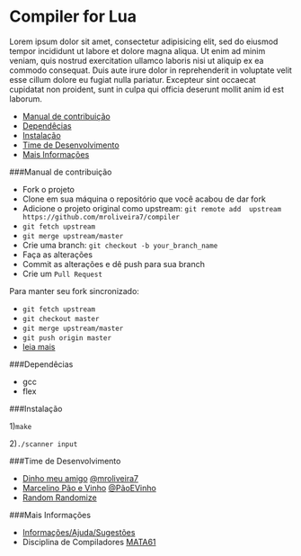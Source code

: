 Compiler for Lua
=============

Lorem ipsum dolor sit amet, consectetur adipisicing elit, sed do eiusmod
tempor incididunt ut labore et dolore magna aliqua. Ut enim ad minim veniam,
quis nostrud exercitation ullamco laboris nisi ut aliquip ex ea commodo
consequat. Duis aute irure dolor in reprehenderit in voluptate velit esse
cillum dolore eu fugiat nulla pariatur. Excepteur sint occaecat cupidatat non
proident, sunt in culpa qui officia deserunt mollit anim id est laborum.

* [Manual de contribuição](#manual-de-contribuição)
* [Dependêcias](#dependêcias)
* [Instalação](#instalação)
* [Time de Desenvolvimento](#time-de-desenvolvimento)
* [Mais Informações](#mais-informações)


###Manual de contribuição


* Fork o projeto
* Clone em sua máquina o repositório que você acabou de dar fork
* Adicione o projeto original como upstream: `git remote add  upstream https://github.com/mroliveira7/compiler`
* `git fetch upstream`
* `git merge upstream/master`
* Crie uma branch: `git checkout -b your_branch_name`
* Faça as alterações
* Commit as alterações e dê push para sua branch
* Crie um `Pull Request`

Para manter seu fork sincronizado:

* `git fetch upstream`
* `git checkout master`
* `git merge upstream/master`
* `git push origin master`
* [leia mais](https://help.github.com/articles/syncing-a-fork/)

###Dependêcias

* gcc
* flex

###Instalação

1)`make`

2)`./scanner input`

###Time de Desenvolvimento

<!-- editem akê, si ô6 qizé-->
* [Dinho meu amigo](mailto:lalal@gmail.com) [@mroliveira7](https://github.com/mroliveira7)
* [Marcelino Pão e Vinho](mailto:lala@gmail.com) [@PãoEVinho](https://github.com/Marinofull)
* [Random Randomize](none)

###Mais Informações

* [Informações/Ajuda/Sugestões](mailto:lalalal@gmail.com)
* Disciplina de Compiladores [MATA61](http://disciplinas.dcc.ufba.br/MATA61/WebHome)
